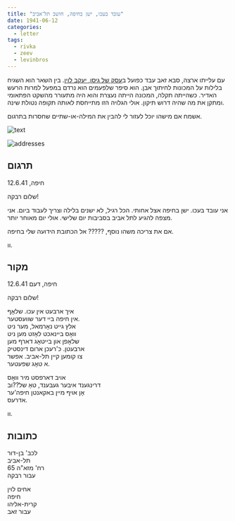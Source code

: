 ```yaml
---
title: "עובד בעכו, ישן בחיפה, חושב תל־אביב"
date: 1941-06-12
categories:
  - letter
tags:
  - rivka
  - zeev
  - levinbros
---
```


עם עלייתו ארצה, סבא זאב עבד כפועל ב[עסק של גיסו, יעקב לוין](https://www.nli.org.il/he/sheets/NNL_Ephemera700126927/NNL_Ephemera).
בין השאר הוא השגיח בלילות על המכונות לחיתוך אבן.
הוא סיפר שלפעמים הוא נרדם במפעל למרות הרעש האדיר.
כשהייתה תקלה, המכונה הייתה נעצרת
והוא היה מתעורר מהשקט הפתאומי ומתקן את מה שהיה דרוש תיקון.
אולי הגלויה הזו מתייחסת לאותה תקופה נטולת שינה.

אשמח אם מישהו יוכל לעזור לי להבין את המילה-או-שתיים שחסרות בתרגום.

![text](/pupko-papers/assets/images/1941-06-12-content-zeev.jpg)

![addresses](/pupko-papers/assets/images/1941-06-12-addresses-zeev.jpg)

## תרגום

חיפה, 12.6.41

שלום רבקה!

אני עובד בעכו. ישן בחיפה אצל אחותי.
הכל רגיל, לא ישנים בלילה וצריך לעבוד ביום.
אני מצפה להגיע לתל אביב בסביבות יום שלישי. אולי יום מאוחר יותר.

אם את צריכה משהו נוסף, ?????
אל הכתובת הידועה שלי בחיפה.

וו.

## מקור

חיפה, דעם 12.6.41

שלום רבקה!

איך ארבעט אין עכו. שלאָף  
אין חיפה ביי דער שוועסטער.  
אלץ גייט נאָרמאל, מער ניט  
וואָס ביינאכט לאָזט מען ניט  
שלאָפן און בייטאָג דארף מען  
ארבעטן. כ'רעכן ארום דינסטיק  
צו קומען קיין תל-אביב. אפשר  
א טאָג שפעטער.  

אויב דארפסט מיר וואָס  
דרינגענד איבער געבענד, טאָ של??וב  
אָן אויף מיין באקאנטן חיפה'ער  
אדרעס.

וו.

## כתובות

לכב' בן-דור  
תל-אביב  
רח' מזא"ה 65  
עבור רבקה

אחים לוין  
חיפה  
קרית-אליהו  
עבור זאב


